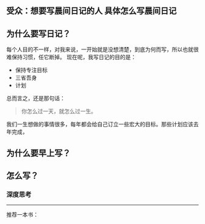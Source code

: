 受众：想要写晨间日记的人
具体怎么写晨间日记
---
## 为什么要写日记？
每个人目的不一样，对我来说，一开始就是没想清楚，到底为何而写，所以也就很难保持习惯，任它断掉。
现在呢，我写日记的目的是：
* 保持专注目标
* 三省吾身
* 计划

总而言之，还是那句话：
>你怎么过一天，就怎么过一生。

我们一生想做的事情很多，每年都会给自己订立一些宏大的目标。那些计划应该去年完成，
## 为什么要早上写？

## 怎么写？
### 深度思考

---
推荐一本书：

